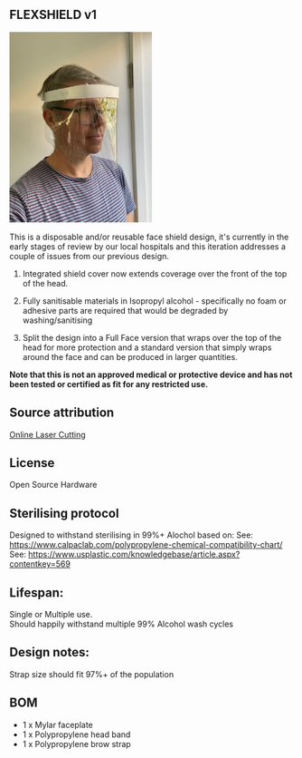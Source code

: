 ## FLEXSHIELD v1

<img src="./assets/images/olc-flexshield-full.jpg" alt="Full face variant" style="max-width:50%" >

This is a disposable and/or reusable face shield design, it's currently in the early stages of review by our local hospitals and this iteration addresses a couple of issues from our previous design.

1) Integrated shield cover now extends coverage over the front of the top of the head.

2) Fully sanitisable materials in Isopropyl alcohol - specifically no foam or adhesive parts are required that would be degraded by washing/sanitising

3) Split the design into a Full Face version that wraps over the top of the head for more protection and a standard version that simply wraps around the face and can be produced in larger quantities.

**Note that this is not an approved medical or protective device and has not been tested or certified as fit for any restricted use.**

## Source attribution
[Online Laser Cutting](onlinelasercutting.com.au)

## License
Open Source Hardware

## Sterilising protocol
Designed to withstand sterilising in 99%+ Alochol based on:
See: https://www.calpaclab.com/polypropylene-chemical-compatibility-chart/  
See: https://www.usplastic.com/knowledgebase/article.aspx?contentkey=569

## Lifespan:
Single or Multiple use.  
Should happily withstand multiple 99% Alcohol wash cycles

## Design notes:
Strap size should fit 97%+ of the population

## BOM
* 1 x Mylar faceplate
* 1 x Polypropylene head band
* 1 x Polypropylene brow strap
